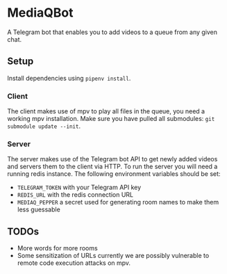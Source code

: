 # MediaQBot
A Telegram bot that enables you to add videos to a queue from any given chat.

## Setup
Install dependencies using `pipenv install`.

### Client
The client makes use of mpv to play all files in the queue, you need a working mpv installation.
Make sure you have pulled all submodules: `git submodule update --init`.

### Server
The server makes use of the Telegram bot API to get newly added videos and servers them to the client via HTTP.
To run the server you will need a running redis instance.
The following environment variables should be set:

* `TELEGRAM_TOKEN` with your Telegram API key
* `REDIS_URL` with the redis connection URL
* `MEDIAQ_PEPPER` a secret used for generating room names to make them less guessable

## TODOs
* More words for more rooms
* Some sensitization of URLs currently we are possibly vulnerable to remote code execution attacks on mpv.

